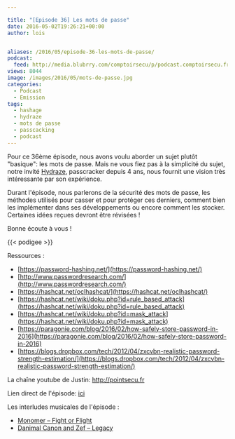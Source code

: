 ```yaml
---

title: "[Episode 36] Les mots de passe"
date: 2016-05-02T19:26:21+00:00
author: lois


aliases: /2016/05/episode-36-les-mots-de-passe/
podcast:
  feed: http://media.blubrry.com/comptoirsecu/p/podcast.comptoirsecu.fr/CSEC.EP36.2016-05-02.MOTS_DE_PASSE.mp3
views: 8044
image: /images/2016/05/mots-de-passe.jpg
categories:
  - Podcast
  - Emission
tags:
  - hashage
  - hydraze
  - mots de passe
  - passcacking
  - podcast
---
```



Pour ce 36ème épisode, nous avons voulu aborder un sujet plutôt "basique": les mots de passe. Mais ne vous fiez pas à la simplicité du sujet, notre invité [Hydraze](https://twitter.com/hydraze), passcracker depuis 4 ans, nous fournit une vision très intéressante par son expérience.

Durant l'épisode, nous parlerons de la sécurité des mots de passe, les méthodes utilisés pour casser et pour protéger ces derniers, comment bien les implémenter dans ses développements ou encore comment les stocker. Certaines idées reçues devront être révisées !

Bonne écoute à vous !




{{< podigee >}}





Ressources :

  * [https://password-hashing.net/](https://password-hashing.net/)
  * [http://www.passwordresearch.com/](http://www.passwordresearch.com/)
  * [https://hashcat.net/oclhashcat/](https://hashcat.net/oclhashcat/)
  * [https://hashcat.net/wiki/doku.php?id=rule_based_attack](https://hashcat.net/wiki/doku.php?id=rule_based_attack)
  * [https://hashcat.net/wiki/doku.php?id=mask_attack](https://hashcat.net/wiki/doku.php?id=mask_attack)
  * [https://paragonie.com/blog/2016/02/how-safely-store-password-in-2016](https://paragonie.com/blog/2016/02/how-safely-store-password-in-2016)
  * [https://blogs.dropbox.com/tech/2012/04/zxcvbn-realistic-password-strength-estimation/](https://blogs.dropbox.com/tech/2012/04/zxcvbn-realistic-password-strength-estimation/)

La chaîne youtube de Justin: http://pointsecu.fr

Lien direct de l'épisode: [ici](http://podcast.comptoirsecu.fr/CSEC.EP36.2016-05-02.MOTS_DE_PASSE.mp3)

Les interludes musicales de l'épisode :

  * [Monomer – Fight or Flight](https://monomer.bandcamp.com/album/labyrinth)
  * [Danimal Canon and Zef – Legacy](https://danimalcannon.bandcamp.com/album/parallel-processing)
